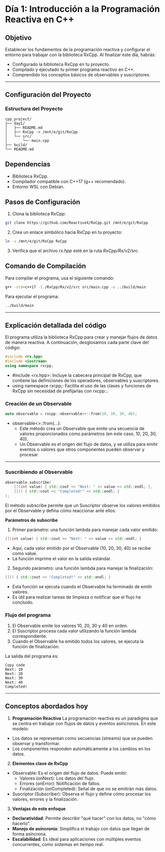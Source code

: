 # **Día 1: Introducción a la Programación Reactiva en C++**

## **Objetivo**

Establecer los fundamentos de la programación reactiva y configurar el entorno para trabajar con la biblioteca RxCpp. Al finalizar este día, habrás:

- Configurado la biblioteca RxCpp en tu proyecto.
- Compilado y ejecutado tu primer programa reactivo en C++.
- Comprendido los conceptos básicos de observables y suscriptores.

---

## **Configuración del Proyecto**

### **Estructura del Proyecto**

```plaintext
cpp_project/
├── day1/
│   ├── README.md
│   ├── RxCpp -> /mnt/e/git/RxCpp
│   └── src/
│       └── main.cpp
├── build/
└── README.md
```

## **Dependencias**

- Biblioteca RxCpp.
- Compilador compatible con C++17 (g++ recomendado).
- Entorno WSL con Debian.

## **Pasos de Configuración**

1. Clona la biblioteca RxCpp:

```bash
git clone https://github.com/ReactiveX/RxCpp.git /mnt/e/git/RxCpp
```

2. Crea un enlace simbólico hacia RxCpp en tu proyecto:

```bash
ln -s /mnt/e/git/RxCpp RxCpp
```

3. Verifica que el archivo _rx.hpp_ esté en la ruta _RxCpp/Rx/v2/src_.

## **Comando de Compilación**

Para compilar el programa, usa el siguiente comando:

```bash
g++ -std=c++17 -I./RxCpp/Rx/v2/src src/main.cpp -o ../build/main
```

Para ejecutar el programa:

```bash
../build/main
```

---

## **Explicación detallada del código**

El programa utiliza la biblioteca RxCpp para crear y manejar flujos de datos de manera reactiva. A continuación, desglosamos cada parte clave del código:

```cpp
#include <rx.hpp>
#include <iostream>
using namespace rxcpp;
```

- #include <rx.hpp>: Incluye la cabecera principal de RxCpp, que contiene las definiciones de los operadores, observables y suscriptores.
- using namespace rxcpp;: Facilita el uso de las clases y funciones de RxCpp sin necesidad de prefijarlas con rxcpp::.

### **Creación de un Observable**

```cpp
auto observable = rxcpp::observable<>::from(10, 20, 30, 40);
```

- observable<>::from(...):
  - Este método crea un Observable que emite una secuencia de valores proporcionados como parámetros (en este caso, 10, 20, 30, 40).
  - Un Observable es el origen del flujo de datos, y se utiliza para emitir eventos o valores que otros componentes pueden observar y procesar.

---

### **Suscribiendo al Observable**

```cpp
observable.subscribe(
    [](int value) { std::cout << "Next: " << value << std::endl; },
    []() { std::cout << "Completed!" << std::endl; }
);
```

El método subscribe permite que un Suscriptor observe los valores emitidos por el Observable y defina cómo reaccionar ante ellos.

**Parámetros de** **subscribe**

1. Primer parámetro: una función lambda para manejar cada valor emitido:

```cpp
[](int value) { std::cout << "Next: " << value << std::endl; }
```

- Aquí, cada valor emitido por el Observable (10, 20, 30, 40) se recibe como value.
- La función imprime el valor en la salida estándar.

2. Segundo parámetro: una función lambda para manejar la finalización:

```cpp
[]() { std::cout << "Completed!" << std::endl; }
```

- Esta función se ejecuta cuando el Observable ha terminado de emitir valores.
- Es útil para realizar tareas de limpieza o notificar que el flujo ha concluido.


### **Flujo del programa**

1. El Observable emite los valores 10, 20, 30 y 40 en orden.
2. El Suscriptor procesa cada valor utilizando la función lambda correspondiente.
3. Cuando el Observable ha emitido todos los valores, se ejecuta la función de finalización.

La salida del programa es:

```plaintext
Copy code
Next: 10
Next: 20
Next: 30
Next: 40
Completed!
```

---

## **Conceptos abordados hoy**

1. **Programación Reactiva**
La programación reactiva es un paradigma que se centra en trabajar con flujos de datos y eventos asíncronos. En este modelo:

- Los datos se representan como secuencias (streams) que se pueden observar y transformar.
- Los componentes responden automáticamente a los cambios en los datos.

2. **Elementos clave de RxCpp**

- Observable: Es el origen del flujo de datos. Puede emitir:
  - Valores (onNext): Los datos del flujo.
  - Errores (onError): Notificación de fallos.
  - Finalización (onCompleted): Señal de que no se emitirán más datos.
- Suscriptor (Subscriber): Observa el flujo y define cómo procesar los valores, errores y la finalización.

3. **Ventajas de este enfoque**

- **Declaratividad**: Permite describir "qué hacer" con los datos, no "cómo hacerlo".
- **Manejo de asíncronía**: Simplifica el trabajo con datos que llegan de forma asíncrona.
- **Escalabilidad**: Es ideal para aplicaciones con múltiples eventos concurrentes, como sistemas en tiempo real.

